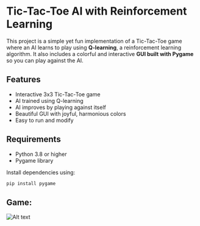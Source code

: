 # Tic-Tac-Toe AI with Reinforcement Learning

This project is a simple yet fun implementation of a Tic-Tac-Toe game where an AI learns to play using **Q-learning**, a reinforcement learning algorithm. It also includes a colorful and interactive **GUI built with Pygame** so you can play against the AI.

## Features
- Interactive 3x3 Tic-Tac-Toe game
- AI trained using Q-learning
- AI improves by playing against itself
- Beautiful GUI with joyful, harmonious colors
- Easy to run and modify

## Requirements
- Python 3.8 or higher
- Pygame library

Install dependencies using:

```bash
pip install pygame

```
## Game: 

![Alt text](result)
